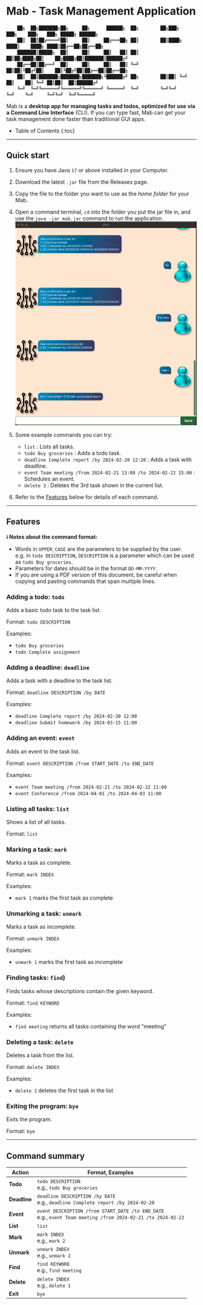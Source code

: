 # Mab - Task Management Application

        ██╗  ██╗███████╗██╗     ██╗      ██████╗  ██╗        ██╗███╗   ███╗    ███╗   ███╗ █████╗ ██████╗ 
        ██║  ██║██╔════╝██║     ██║     ██╔═══██╗ ██║        ██║████╗ ████║    ████╗ ████║██╔══██╗██╔══██╗
        ███████║█████╗  ██║     ██║     ██║   ██║ ██║        ██║██╔████╔██║    ██╔████╔██║███████║██████╔╝
        ██╔══██║██╔══╝  ██║     ██║     ██║   ██║ ╚═╝        ██║██║╚██╔╝██║    ██║╚██╔╝██║██╔══██║██╔══██╗
        ██║  ██║███████╗███████╗███████╗╚██████╔╝ ██╗        ██║██║ ╚═╝ ██║    ██║ ╚═╝ ██║██║  ██║██████╔╝
        ╚═╝  ╚═╝╚══════╝╚══════╝╚══════╝ ╚═════╝  ╚═╝        ╚═╝╚═╝     ╚═╝    ╚═╝     ╚═╝╚═╝  ╚═╝╚═════╝ 

Mab is a **desktop app for managing tasks and todos, optimized for use via a Command Line Interface** (CLI). If you can type fast, Mab can get your task management done faster than traditional GUI apps.

* Table of Contents
{:toc}

--------------------------------------------------------------------------------------------------------------------

## Quick start

1. Ensure you have Java `17` or above installed in your Computer.

1. Download the latest `.jar` file from the Releases page.

1. Copy the file to the folder you want to use as the _home folder_ for your Mab.

1. Open a command terminal, `cd` into the folder you put the jar file in, and use the `java -jar mab.jar` command to run the application.<br>
   ![Ui](Ui.png)

1. Some example commands you can try:

   * `list` : Lists all tasks.
   * `todo Buy groceries` : Adds a todo task.
   * `deadline Complete report /by 2024-02-20 12:20` : Adds a task with deadline.
   * `event Team meeting /from 2024-02-21 13:00 /to 2024-02-22 15:00` : Schedules an event.
   * `delete 3` : Deletes the 3rd task shown in the current list.

1. Refer to the [Features](#features) below for details of each command.

--------------------------------------------------------------------------------------------------------------------

## Features

<div markdown="block" class="alert alert-info">

**:information_source: Notes about the command format:**<br>
* Words in `UPPER_CASE` are the parameters to be supplied by the user.<br>
  e.g. in `todo DESCRIPTION`, `DESCRIPTION` is a parameter which can be used as `todo Buy groceries`.
* Parameters for dates should be in the format `DD-MM-YYYY`.<br>
* If you are using a PDF version of this document, be careful when copying and pasting commands that span multiple lines.
</div>

### Adding a todo: `todo`

Adds a basic todo task to the task list.

Format: `todo DESCRIPTION`

Examples:
* `todo Buy groceries`
* `todo Complete assignment`

### Adding a deadline: `deadline`

Adds a task with a deadline to the task list.

Format: `deadline DESCRIPTION /by DATE`

Examples:
* `deadline Complete report /by 2024-02-20 12:00`
* `deadline Submit homework /by 2024-03-15 11:00`

### Adding an event: `event`

Adds an event to the task list.

Format: `event DESCRIPTION /from START_DATE /to END_DATE`

Examples:
* `event Team meeting /from 2024-02-21 /to 2024-02-22 11:00`
* `event Conference /from 2024-04-01 /to 2024-04-03 11:00`

### Listing all tasks: `list`

Shows a list of all tasks.

Format: `list`

### Marking a task: `mark`

Marks a task as complete.

Format: `mark INDEX`

Examples:
* `mark 1` marks the first task as complete

### Unmarking a task: `unmark`

Marks a task as incomplete.

Format: `unmark INDEX`

Examples:
* `unmark 1` marks the first task as incomplete

### Finding tasks: `find`)

Finds tasks whose descriptions contain the given keyword.

Format: `find KEYWORD`

Examples:
* `find meeting` returns all tasks containing the word "meeting"

### Deleting a task: `delete`

Deletes a task from the list.

Format: `delete INDEX`

Examples:
* `delete 1` deletes the first task in the list

### Exiting the program: `bye`

Exits the program.

Format: `bye`

--------------------------------------------------------------------------------------------------------------------

## Command summary

Action | Format, Examples
-------|------------------
**Todo** | `todo DESCRIPTION`<br> e.g., `todo Buy groceries`
**Deadline** | `deadline DESCRIPTION /by DATE`<br> e.g., `deadline Complete report /by 2024-02-20`
**Event** | `event DESCRIPTION /from START_DATE /to END_DATE`<br> e.g., `event Team meeting /from 2024-02-21 /to 2024-02-22`
**List** | `list`
**Mark** | `mark INDEX`<br> e.g., `mark 2`
**Unmark** | `unmark INDEX`<br> e.g., `unmark 2`
**Find** | `find KEYWORD`<br> e.g., `find meeting`
**Delete** | `delete INDEX`<br> e.g., `delete 1`
**Exit** | `bye`
